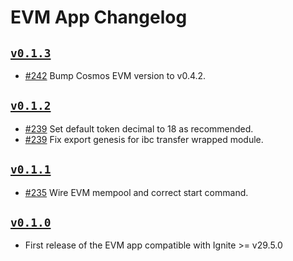 # EVM App Changelog

## [`v0.1.3`](https://github.com/ignite/apps/releases/tag/evm/v0.1.3)

- [#242](https://github.com/ignite/apps/pull/242) Bump Cosmos EVM version to v0.4.2.

## [`v0.1.2`](https://github.com/ignite/apps/releases/tag/evm/v0.1.2)

- [#239](https://github.com/ignite/apps/pull/239) Set default token decimal to 18 as recommended.
- [#239](https://github.com/ignite/apps/pull/239) Fix export genesis for ibc transfer wrapped module.

## [`v0.1.1`](https://github.com/ignite/apps/releases/tag/evm/v0.1.1)

- [#235](https://github.com/ignite/apps/pull/235) Wire EVM mempool and correct start command.

## [`v0.1.0`](https://github.com/ignite/apps/releases/tag/evm/v0.1.0)

- First release of the EVM app compatible with Ignite >= v29.5.0
